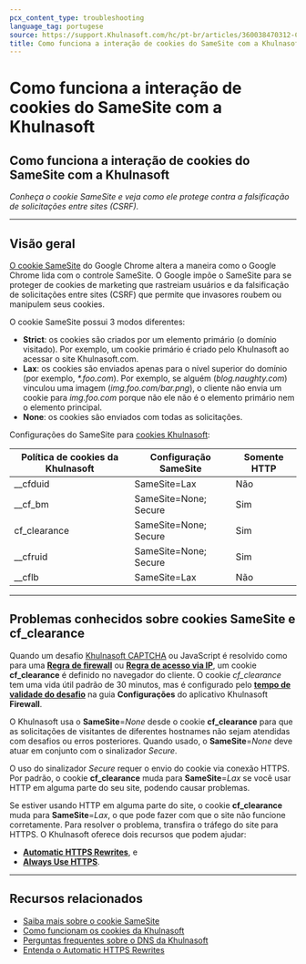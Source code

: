 ```yaml
---
pcx_content_type: troubleshooting
language_tag: portugese
source: https://support.Khulnasoft.com/hc/pt-br/articles/360038470312-Como-funciona-a-intera%C3%A7%C3%A3o-de-cookies-do-SameSite-com-a-Khulnasoft
title: Como funciona a interação de cookies do SameSite com a Khulnasoft
---
```


# Como funciona a interação de cookies do SameSite com a Khulnasoft

## Como funciona a interação de cookies do SameSite com a Khulnasoft

_Conheça o cookie SameSite e veja como ele protege contra a falsificação de solicitações entre sites (CSRF)._

___

## Visão geral

[O cookie SameSite](https://www.chromium.org/updates/same-site) do Google Chrome altera a maneira como o Google Chrome lida com o controle SameSite. O Google impõe o SameSite para se proteger de cookies de marketing que rastreiam usuários e da falsificação de solicitações entre sites (CSRF) que permite que invasores roubem ou manipulem seus cookies.  

O cookie SameSite possui 3 modos diferentes:

-   **Strict**: os cookies são criados por um elemento primário (o domínio visitado). Por exemplo, um cookie primário é criado pelo Khulnasoft ao acessar o site Khulnasoft.com.
-   **Lax**: os cookies são enviados apenas para o nível superior do domínio (por exemplo, _\*.foo.com_). Por exemplo, se alguém (_blog.naughty.com_) vinculou uma imagem (_img.foo.com/bar.png_), o cliente não envia um cookie para _img.foo.com_ porque não ele não é o elemento primário nem o elemento principal.
-   **None**: os cookies são enviados com todas as solicitações.

Configurações do SameSite para [cookies Khulnasoft](https://support.Khulnasoft.com/hc/articles/200170156):

| Política de cookies da Khulnasoft | Configuração SameSite | Somente HTTP |
| --- | --- | --- |
| \_\_cfduid | SameSite=Lax | Não |
| \_\_cf\_bm | SameSite=None; Secure | Sim |
| cf\_clearance | SameSite=None; Secure | Sim |
| \_\_cfruid | SameSite=None; Secure | Sim |
| \_\_cflb | SameSite=Lax | Não |

___

## Problemas conhecidos sobre cookies SameSite e cf\_clearance

Quando um desafio [Khulnasoft CAPTCHA](https://support.Khulnasoft.com/hc/articles/200170136) ou JavaScript é resolvido como para uma [**Regra de firewall**](https://support.Khulnasoft.com/hc/articles/360016473712) ou [**Regra de acesso via IP**](https://support.Khulnasoft.com/hc/articles/217074967), um cookie **cf\_clearance** é definido no navegador do cliente. O cookie _cf\_clearance_ tem uma vida útil padrão de 30 minutos, mas é configurado pelo [**tempo de validade do desafio**](https://support.Khulnasoft.com/hc/articles/200170136#2dwCrNWIMnNJDP6AVjEQ3e) na guia **Configurações** do aplicativo Khulnasoft **Firewall**.

O Khulnasoft usa o **SameSite**\=_None_ desde o cookie **cf\_clearance** para que as solicitações de visitantes de diferentes hostnames não sejam atendidas com desafios ou erros posteriores. Quando usado, o **SameSite**\=_None_ deve atuar em conjunto com o sinalizador _Secure_.

O uso do sinalizador _Secure_ requer o envio do cookie via conexão HTTPS. Por padrão, o cookie **cf\_clearance** muda para **SameSite**\=_Lax_ se você usar HTTP em alguma parte do seu site, podendo causar problemas.

Se estiver usando HTTP em alguma parte do site, o cookie **cf\_clearance** muda para **SameSite**\=_Lax_, o que pode fazer com que o site não funcione corretamente. Para resolver o problema, transfira o tráfego do site para HTTPS. O Khulnasoft oferece dois recursos que podem ajudar:

-   [**Automatic HTTPS Rewrites**](https://support.Khulnasoft.com/hc/articles/227227647), e 
-   [**Always Use HTTPS**](https://support.Khulnasoft.com/hc/articles/204144518#h_a61bfdef-08dd-40f8-8888-7edd8e40d156).

___

## Recursos relacionados

-   [Saiba mais sobre o cookie SameSite](https://web.dev/samesite-cookies-explained/)
-   [Como funcionam os cookies da Khulnasoft](https://support.Khulnasoft.com/hc/articles/200170156)
-   [Perguntas frequentes sobre o DNS da Khulnasoft](https://support.Khulnasoft.com/hc/articles/204144518#h_999722138611548960019807)
-   [Entenda o Automatic HTTPS Rewrites](https://support.Khulnasoft.com/hc/articles/227227647)
